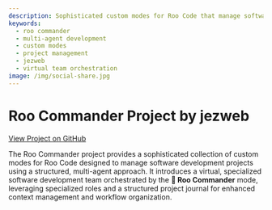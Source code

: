 ```yaml
---
description: Sophisticated custom modes for Roo Code that manage software projects with a virtual development team and structured workflows
keywords:
  - roo commander
  - multi-agent development
  - custom modes
  - project management
  - jezweb
  - virtual team orchestration
image: /img/social-share.jpg
---
```


# Roo Commander Project by jezweb

[View Project on GitHub](https://github.com/jezweb/roo-commander)

The Roo Commander project provides a sophisticated collection of custom modes for Roo Code designed to manage software development projects using a structured, multi-agent approach. It introduces a virtual, specialized software development team orchestrated by the **👑 Roo Commander** mode, leveraging specialized roles and a structured project journal for enhanced context management and workflow organization.